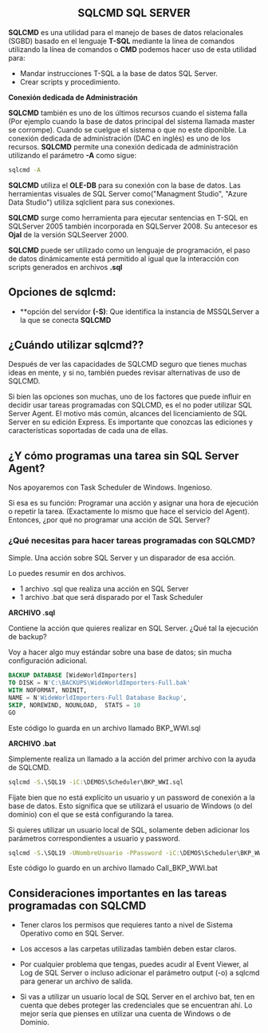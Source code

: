 <h2 align="center">SQLCMD SQL SERVER</h2>  

<b>SQLCMD</b> es una utilidad para el manejo de bases de datos relacionales (SGBD) basado en el lenguaje <b title="Transact-SQL">T-SQL</b> mediante la línea de comandos utilizando la línea de comandos o <b title="Command Prompt">CMD</b> podemos hacer uso de esta utilidad para:  

- Mandar instrucciones T-SQL a la base de datos SQL Server. 
- Crear scripts y procedimiento. 

**Conexión dedicada de Administración**  

<b>SQLCMD</b> también es uno de los últimos recursos cuando el sistema falla (Por ejemplo cuando la base de datos principal del sistema llamada master se corrompe). Cuando se cuelgue el sistema o que no este diponible. La conexión dedicada de administración (DAC en inglés) es uno de los recursos. <b>SQLCMD</b> permite una conexión dedicada de administración utilizando el parámetro <b>-A</b> como sigue:  

```bash
sqlcmd -A
```

<b>SQLCMD</b> utiliza  el <b>OLE-DB</b> para su conexión con la base de datos. Las herramientas visuales de SQL Server como("Managment Studio", "Azure Data Studio") utiliza sqlclient para sus conexiones.  

<b>SQLCMD</b> surge como herramienta para ejecutar sentencias en T-SQL en SQLServer 2005 también incorporada en SQLServer 2008. Su antecesor es <b>Ojal</b> de la versión SQLSeerver 2000.  

<b>SQLCMD</b> puede ser utilizado como un lenguaje de programación, el paso de datos dinámicamente está permitido al igual que la interacción con scripts generados en archivos <b>.sql</b>


## Opciones de sqlcmd:

- **opción del servidor <b>(-S)</b>: Que identifica la instancia de MSSQLServer a la que se conecta <b>SQLCMD</b> 


## ¿Cuándo utilizar sqlcmd??

Después de ver las capacidades de SQLCMD seguro que tienes muchas ideas en mente, y si no, también puedes revisar alternativas de uso de SQLCMD.

Si bien las opciones son muchas, uno de los factores que puede influir en decidir usar tareas programadas con SQLCMD, es el no poder utilizar SQL Server Agent. El motivo más común, alcances del licenciamiento de SQL Server en su edición Express. Es importante que conozcas las ediciones y características soportadas de cada una de ellas.  

## ¿Y cómo programas una tarea sin SQL Server Agent?

Nos apoyaremos con Task Scheduler de Windows. Ingenioso. 

Si esa es su función: Programar una acción y asignar una hora de ejecución o repetir la tarea. (Exactamente lo mismo que hace el servicio del Agent). Entonces, ¿por qué no programar una acción de SQL Server?


### ¿Qué necesitas para hacer tareas programadas con SQLCMD?

Simple. Una acción sobre SQL Server y un disparador de esa acción.

Lo puedes resumir en dos archivos.

- 1 archivo .sql que realiza una acción en SQL Server
- 1 archivo .bat que será disparado por el Task Scheduler 


**ARCHIVO .sql**  

Contiene la acción que quieres realizar en SQL Server. ¿Qué tal la ejecución de backup?

Voy a hacer algo muy estándar sobre una base de datos; sin mucha configuración adicional.

```sql
BACKUP DATABASE [WideWorldImporters] 
TO DISK = N'C:\BACKUPS\WideWorldImporters-Full.bak' 
WITH NOFORMAT, NOINIT,  
NAME = N'WideWorldImporters-Full Database Backup', 
SKIP, NOREWIND, NOUNLOAD,  STATS = 10
GO
```

Este código lo guarda en un archivo llamado BKP_WWI.sql

**ARCHIVO .bat**  

Simplemente realiza un llamado a la acción del primer archivo con la ayuda de SQLCMD.


```bat
sqlcmd -S.\SQL19 -iC:\DEMOS\Scheduler\BKP_WWI.sql
```

Fíjate bien que no está explícito un usuario y un password de conexión a la base de datos. Esto significa que se utilizará el usuario de Windows (o del dominio) con el que se está configurando la tarea.

Si quieres utilizar un usuario local de SQL, solamente deben adicionar los parámetros correspondientes a usuario y password. 

```bat
sqlcmd -S.\SQL19 -UNombreUsuario -PPassword -iC:\DEMOS\Scheduler\BKP_WWI.sql 
```

Este código lo guardo en un archivo llamado Call_BKP_WWI.bat

## Consideraciones importantes en las tareas programadas con SQLCMD

- Tener claros los permisos que requieres tanto a nivel de Sistema Operativo como en SQL Server.  

- Los accesos a las carpetas utilizadas también deben estar claros.  
- Por cualquier problema que tengas, puedes acudir al Event Viewer, al Log de SQL Server o incluso adicionar el parámetro output (-o) a sqlcmd para generar un archivo de salida.  
- Si vas a utilizar un usuario local de SQL Server en el archivo bat, ten en cuenta que debes proteger las credenciales que se encuentran ahí. Lo mejor sería que pienses en utilizar una cuenta de Windows o de Dominio.

